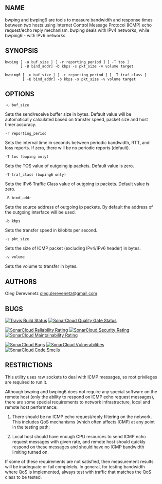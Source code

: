 ## NAME

bwping  and  bwping6  are  tools  to  measure  bandwidth and response times
between  two  hosts  using  Internet  Control  Message Protocol (ICMP) echo
request/echo  reply  mechanism.  bwping  deals  with  IPv4  networks, while
bwping6 - with IPv6 networks.

## SYNOPSIS

```
bwping [ -u buf_size ] [ -r reporting_period ] [ -T tos ]
       [ -B bind_addr] -b kbps -s pkt_size -v volume target
```

```
bwping6 [ -u buf_size ] [ -r reporting_period ] [ -T traf_class ]
        [ -B bind_addr] -b kbps -s pkt_size -v volume target
```

## OPTIONS

```
-u buf_size
```

Sets  the  send/receive  buffer  size  in  bytes.  Default  value  will  be
automatically   calculated  based  on  transfer speed, packet size and host
timer accuracy.

```
-r reporting_period
```

Sets   the   interval  time in seconds between periodic bandwidth, RTT, and
loss  reports.  If  zero,  there  will be no periodic reports (default).

```
-T tos (bwping only)
```

Sets the TOS value of outgoing ip packets. Default value is zero.

```
-T traf_class (bwping6 only)
```

Sets the IPv6 Traffic Class value of outgoing ip packets.  Default value is
zero.

```
-B bind_addr
```

Sets   the  source  address  of outgoing ip packets. By default the address
of the outgoing interface will be used.

```
-b kbps
```

Sets the transfer speed in kilobits per second.

```
-s pkt_size
```

Sets the size of ICMP packet (excluding IPv4/IPv6 header) in bytes.

```
-v volume
```

Sets the volume to transfer in bytes.

## AUTHORS

Oleg Derevenetz <oleg.derevenetz@gmail.com>

## BUGS

[![Travis Build Status](https://travis-ci.org/oleg-derevenetz/bwping.svg?branch=master)](https://travis-ci.org/oleg-derevenetz/bwping)
[![SonarCloud Quality Gate Status](https://sonarcloud.io/api/project_badges/measure?project=oleg-derevenetz%3Abwping&metric=alert_status)](https://sonarcloud.io/dashboard?id=oleg-derevenetz%3Abwping)

[![SonarCloud Reliability Rating](https://sonarcloud.io/api/project_badges/measure?project=oleg-derevenetz%3Abwping&metric=reliability_rating)](https://sonarcloud.io/dashboard?id=oleg-derevenetz%3Abwping)
[![SonarCloud Security Rating](https://sonarcloud.io/api/project_badges/measure?project=oleg-derevenetz%3Abwping&metric=security_rating)](https://sonarcloud.io/dashboard?id=oleg-derevenetz%3Abwping)
[![SonarCloud Maintainability Rating](https://sonarcloud.io/api/project_badges/measure?project=oleg-derevenetz%3Abwping&metric=sqale_rating)](https://sonarcloud.io/dashboard?id=oleg-derevenetz%3Abwping)

[![SonarCloud Bugs](https://sonarcloud.io/api/project_badges/measure?project=oleg-derevenetz%3Abwping&metric=bugs)](https://sonarcloud.io/dashboard?id=oleg-derevenetz%3Abwping)
[![SonarCloud Vulnerabilities](https://sonarcloud.io/api/project_badges/measure?project=oleg-derevenetz%3Abwping&metric=vulnerabilities)](https://sonarcloud.io/dashboard?id=oleg-derevenetz%3Abwping)
[![SonarCloud Code Smells](https://sonarcloud.io/api/project_badges/measure?project=oleg-derevenetz%3Abwping&metric=code_smells)](https://sonarcloud.io/dashboard?id=oleg-derevenetz%3Abwping)

## RESTRICTIONS

This  utility  uses  raw  sockets  to  deal  with  ICMP  messages,  so root
privileges are required to run it.

Although  bwping  and  bwping6 does not require any special software on the
remote  host  (only the ability to respond on ICMP echo request  messages),
there  are  some  special requirements to network infrastructure, local and
remote host performance:

1.  There  should  be  no ICMP echo request/reply filtering on the network.
This includes QoS mechanisms (which often affects ICMP) at any point in the
testing path;

1.  Local  host  should  have  enough  CPU  resources  to  send  ICMP  echo
request   messages   with   given   rate,  and  remote  host should quickly
respond  on  these  messages  and should have no  ICMP  bandwidth  limiting
turned on.

If   some   of   these   requirements  are  not satisfied, then measurement
results  will  be  inadequate  or fail completely. In general, for  testing
bandwidth   where   QoS   is   implemented,  always  test with traffic that
matches the QoS class to be tested.
